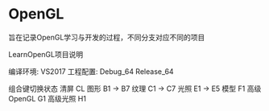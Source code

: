 # OpenGL
旨在记录OpenGL学习与开发的过程，不同分支对应不同的项目

LearnOpenGL项目说明

编译环境: VS2017
工程配置:
	Debug_64
	Release_64 

组合键切换状态
清屏		CL
图形		B1 -> B7
纹理		C1 -> C7
光照		E1 -> E5
模型		F1
高级OpenGL	G1
高级光照	H1


